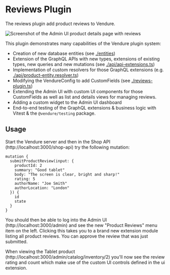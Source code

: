 # Reviews Plugin

The reviews plugin add product reviews to Vendure.

![Screenshot of the Admin UI product details page with reviews](../../../product-reviews-screenshot.webp)

This plugin demonstrates many capabilities of the Vendure plugin system:

* Creation of new database entities (see [./entities](./entities))
* Extension of the GraphQL APIs with new types, extensions of existing types, new queries and new mutations (see [./api/api-extensions.ts](api/api-extensions.ts))
* Implementation of custom resolvers for those GraphQL extensions (e.g. [./api/product-entity.resolver.ts](api/product-entity.resolver.ts))
* Modifying the VendureConfig to add CustomFields (see [./reviews-plugin.ts](./reviews-plugin.ts))
* Extending the Admin UI with custom UI components for those CustomFields as well as list and details views for managing reviews.
* Adding a custom widget to the Admin UI dashboard  
* End-to-end testing of the GraphQL extensions & business logic with Vitest & the `@vendure/testing` package.

## Usage

Start the Vendure server and then in the Shop API (http://localhost:3000/shop-api) try the following mutation:

```SDL
mutation {
  submitProductReview(input: {
    productId: 2
    summary: "Good tablet"
    body: "The screen is clear, bright and sharp!"
    rating: 5
    authorName: "Joe Smith"
    authorLocation: "London"
  }) {
    id
    state
  }
}
```

You should then be able to log into the Admin UI (http://localhost:3000/admin) and see the new "Product Reviews" menu item on the left. Clicking this takes you to a brand new extension module listing all product reviews. You can approve the review that was just submitted.

When viewing the Tablet product (http://localhost:3000/admin/catalog/inventory/2) you'll now see the review rating and count which make use of the custom UI controls defined in the ui extension.

